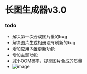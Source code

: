 # 长图生成器v3.0
### todo
- 解决第一次合成图片慢的bug
- 解决图片生成相册没有刷新的bug
- 增加应用内置更新功能
- 增加主题功能
- 减小OOM概率，提高图片合成的质量
- ![image](https://raw.githubusercontent.com/MagnifierSun/LongImageViewCompose/master/gakki.jpg)